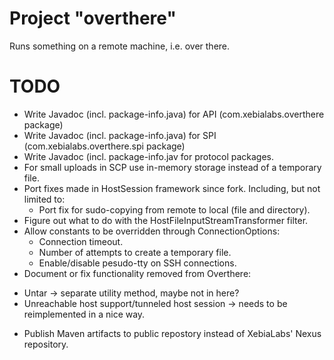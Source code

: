 # Project "overthere"
Runs something on a remote machine, i.e. over there.

# TODO
* Write Javadoc (incl. package-info.java) for API (com.xebialabs.overthere package)
* Write Javadoc (incl. package-info.java) for SPI (com.xebialabs.overthere.spi package)
* Write Javadoc (incl. package-info.jav for protocol packages.
* For small uploads in SCP use in-memory storage instead of a temporary file.
* Port fixes made in HostSession framework since fork. Including, but not limited to:
  - Port fix for sudo-copying from remote to local (file and directory).
* Figure out what to do with the HostFileInputStreamTransformer filter.
* Allow constants to be overridden through ConnectionOptions:
  - Connection timeout.
  - Number of attempts to create a temporary file.
  - Enable/disable pesudo-tty on SSH connections.
* Document or fix functionality removed from Overthere:
 - Untar -> separate utility method, maybe not in here?
 - Unreachable host support/tunneled host session -> needs to be reimplemented in a nice way.
* Publish Maven artifacts to public repostory instead of XebiaLabs' Nexus repository.

